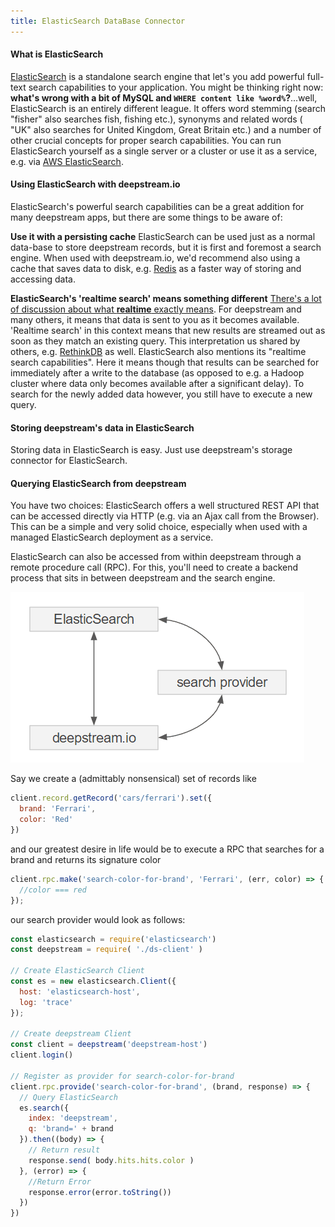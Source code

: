 ```yaml
---
title: ElasticSearch DataBase Connector
---
```


#### What is ElasticSearch
[ElasticSearch](https://www.elastic.co/products/elasticsearch) is a standalone search engine that let's you add powerful full-text search capabilities to your application. You might be thinking right now: __what's wrong with a bit of MySQL and `WHERE content like %word%`?__...well, ElasticSearch is an entirely different league. It offers word stemming (search "fisher" also searches fish, fishing etc.), synonyms and related words ( "UK" also searches for United Kingdom, Great Britain etc.) and a number of other crucial concepts for proper search capabilities.
You can run ElasticSearch yourself as a single server or a cluster or use it as a service, e.g. via [AWS ElasticSearch](https://aws.amazon.com/elasticsearch-service/).

#### Using ElasticSearch with deepstream.io
ElasticSearch's powerful search capabilities can be a great addition for many deepstream apps, but there are some things to be aware of:

**Use it with a persisting cache** ElasticSearch can be used just as a normal data-base to store deepstream records, but it is first and foremost a search engine. When used with deepstream.io, we'd recommend also using a cache that saves data to disk, e.g. [Redis](../cache/redis/) as a faster way of storing and accessing data.

**ElasticSearch's 'realtime search' means something different** [There's a lot of discussion about what __realtime__ exactly means](https://deepstream.io/blog/what-is-realtime/). For deepstream and many others, it means that data is sent to you as it becomes available.
'Realtime search' in this context means that new results are streamed out as soon as they match an existing query. This interpretation us shared by others, e.g. [RethinkDB](rethinkdb) as well.
ElasticSearch also mentions its "realtime search capabilities". Here it means though that results can be searched for immediately after a write to the database (as opposed to e.g. a Hadoop cluster where data only becomes available after a significant delay). To search for the newly added data however, you still have to execute a new query.

#### Storing deepstream's data in ElasticSearch
Storing data in ElasticSearch is easy. Just use deepstream's storage connector for ElasticSearch.

#### Querying ElasticSearch from deepstream
You have two choices: ElasticSearch offers a well structured REST API that can be accessed directly via HTTP (e.g. via an Ajax call from the Browser). This can be a simple and very solid choice, especially when used with a managed ElasticSearch deployment as a service.

ElasticSearch can also be accessed from within deepstream through a remote procedure call (RPC). For this, you'll need to create a backend process that sits in between deepstream and the search engine.

![deepstream elasticsearch provider diagram](/img/tutorials/60-plugins/deepstream-elasticsearch-provider-diagram.png)

Say we create a (admittably nonsensical) set of records like

```javascript
client.record.getRecord('cars/ferrari').set({
  brand: 'Ferrari',
  color: 'Red'
})
```

and our greatest desire in life would be to execute a RPC that searches for a brand and returns its signature color

```javascript
client.rpc.make('search-color-for-brand', 'Ferrari', (err, color) => {
  //color === red
});
```

our search provider would look as follows:

```javascript
const elasticsearch = require('elasticsearch')
const deepstream = require( './ds-client' )

// Create ElasticSearch Client
const es = new elasticsearch.Client({
  host: 'elasticsearch-host',
  log: 'trace'
});

// Create deepstream Client
const client = deepstream('deepstream-host')
client.login()

// Register as provider for search-color-for-brand
client.rpc.provide('search-color-for-brand', (brand, response) => {
  // Query ElasticSearch
  es.search({
    index: 'deepstream',
    q: 'brand=' + brand
  }).then((body) => {
    // Return result
    response.send( body.hits.hits.color )
  }, (error) => {
    //Return Error
    response.error(error.toString())
  })
})
```
